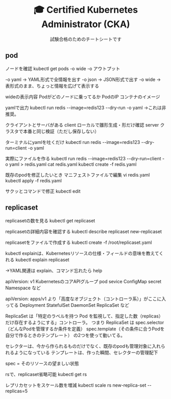 <div align="center">

# 🎓 Certified Kubernetes Administrator (CKA)

試験合格のためのチートシートです

</div>

## pod
ノードを確認
kubectl get pods -o wide
-o アウトプット 

-o yaml → YAML形式で全情報を出す
-o json → JSON形式で出す
-o wide → 表形式のまま、ちょっと情報を広げて表示する

wideの表示内容
Podがどのノードに乗ってるか
PodのIP
コンテナのイメージ

yamlで出力
kubectl run redis --image=redis123 --dry-run -o yaml
→これは非推奨。

クライアントとサーバがある
client ローカルで雛形生成・形だけ確認
server クラスタで本番と同じ検証（ただし保存しない）

ターミナルにyamlを吐くだけ
kubectl run redis --image=redis123 --dry-run=client -o yaml

実際にファイルを作る
kubectl run redis --image=redis123 --dry-run=client -o yaml > redis.yaml
cat redis.yaml
kubectl create -f redis.yaml

既存のpodを修正したいとき
マニフェストファイルで編集
vi redis.yaml
kubectl apply -f redis.yaml

サクッとコマンドで修正
kubectl edit

## replicaset

replicasetの数を見る
kubectl get replicaset

replicasetの詳細内容を確認する
kubectl describe replicaset new-replicaset

replicasetをファイルで作成する
kubectl create -f /root/replicaset.yaml

kubectl explainは、Kubernetesリソースの仕様・フィールドの意味を教えてくれる
kubectl explain replicaset

→YAML関連は explain、コマンド忘れたら help

apiVersion: v1
KubernetesのコアAPIグループ
pod
sevice
ConfigMap
secret
Namespace
など

apiVersion: apps/v1
より「高度なオブジェクト（コントローラ系）」がここに入ってる
Deployment
StatefulSet
DaemonSet
ReplicaSet
など

ReplicaSet は「特定のラベルを持つ Pod を監視して、指定した数（replicas）だけ存在するようにする」コントローラ。
つまり ReplicaSet は
spec.selector（どんなPodを管理するか条件を定義）
spec.template（その条件に合うPodを自分で作るときのテンプレート）
の2つを使って動いてる。

セレクターは、今から作られるものだけでなく、既存のpodも管理対象に入れられるようになっている
テンプレートは、作った瞬間、セレクターの管理配下

spec = そのリソースの望ましい状態

rsで、replicaset省略可能
kubectl get rs

レプリカセットをスケール数を増減
kubectl scale rs new-replica-set --replicas=5


